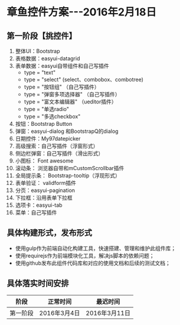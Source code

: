 

# 章鱼控件方案---2016年2月18日

## 第一阶段【挑控件】

1. 整体UI：Bootstrap
2. 表格数据：easyui-datagrid
3. 表单数据：easyui自带组件和自己写插件
    * type = "text"
    * type = "select" (select、combobox、combotree)
    * type = "按钮组" （自己写插件）
    * type = "弹窗多项选择器" （自己写插件）  
    * type = "富文本编辑器" （ueditor插件）
    * type = "单选radio"
    * type = "多选checkbox"
4. 按钮：Bootstrap Button
5. 弹窗：easyui-dialog 和BootstrapQ的dialog
6. 日期控件：My97datepicker
7. 高级搜索：自己写插件（浮窗形式）
8. 侧边栏弹窗：自己写插件（滑出形式）
9. 小图标： Font awesome
10. 滚动条： 浏览器自带和mCustomScrollbar插件
11. 全局提示条： Bootstrap-tooltip（浮现形式）
12. 表单验证： validform插件
13. 分页：easyui-pagination
14. 下拉框：沿用表单下拉框
15. 选项卡：easyui-tab
16. 菜单：自己写插件

## 具体构建形式，发布形式

* 使用gulp作为前端自动化构建工具，快速搭建、管理和维护此组件库；
* 使用requirejs作为前端模块化工具，解决js脚本的依赖问题；
* 使用github发布此组件代码库和对应的使用文档和后续的测试文档；


## 具体落实时间安排


<table>
    <thead>
          <tr>
              <th>阶段</th>
              <th>正常时间</th>
              <th>最迟时间</th>
          </tr>
    </thead>
    <tbody>
          <tr>
              <td>第一阶段</td>
              <td>2016年3月4日</td>
              <td>2016年3月11日</td>
          </tr>
  </tbody>
</table>


